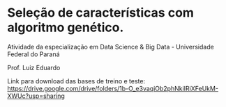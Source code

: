 # Seleção de características com algoritmo genético.

Atividade da especialização em Data Science & Big Data - Universidade Federal do Paraná

Prof. Luiz Eduardo

Link para download das bases de treino e teste:
https://drive.google.com/drive/folders/1b-O_e3vaqiOb2phNkiIRiXFeUkM-XWUc?usp=sharing

